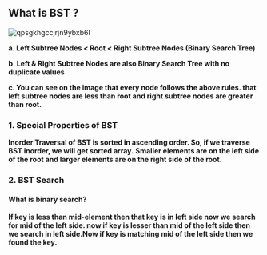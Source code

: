 ## What is BST ?


![qpsgkhgccjrjn9ybxb6l](https://user-images.githubusercontent.com/97989643/175465238-5df21823-72d6-41ce-9ec8-d7498740a082.gif)



**a. Left Subtree Nodes < Root < Right Subtree Nodes (Binary Search Tree)**

**b. Left & Right Subtree Nodes are also Binary Search Tree with no duplicate values** 

**c. You can see on the image that every node follows the above rules. that left subtree nodes are less than root and right subtree nodes are greater than root.**


### 1. Special Properties of BST

**Inorder Traversal of BST is sorted in ascending order. So, if we traverse BST inorder, we will get sorted array.** 
**Smaller elements are on the left side of the root and larger elements are on the right side of the root.**


### 2. BST Search

#### What is binary search?

**If key is less than mid-element then that key is in left side now we search for mid of the left side. 
now if key is lesser than mid of the left side then we search in left side.Now if key is matching mid of the left side then we found the key.**



